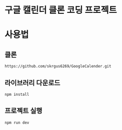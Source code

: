 # 구글 캘린더 클론 코딩 프로젝트

# 사용법

## 클론 
`https://github.com/skrgus6269/GoogleCalender.git`

## 라이브러리 다운로드
`npm install`

## 프로젝트 실행
`npm run dev`

